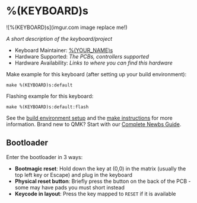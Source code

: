 # %(KEYBOARD)s

![%(KEYBOARD)s](imgur.com image replace me!)

*A short description of the keyboard/project*

* Keyboard Maintainer: [%(YOUR_NAME)s](https://github.com/%(USER_NAME)s)
* Hardware Supported: *The PCBs, controllers supported*
* Hardware Availability: *Links to where you can find this hardware*

Make example for this keyboard (after setting up your build environment):

    make %(KEYBOARD)s:default

Flashing example for this keyboard:

    make %(KEYBOARD)s:default:flash

See the [build environment setup](https://docs.qmk.fm/#/getting_started_build_tools) and the [make instructions](https://docs.qmk.fm/#/getting_started_make_guide) for more information. Brand new to QMK? Start with our [Complete Newbs Guide](https://docs.qmk.fm/#/newbs).

## Bootloader

Enter the bootloader in 3 ways:

* **Bootmagic reset**: Hold down the key at (0,0) in the matrix (usually the top left key or Escape) and plug in the keyboard
* **Physical reset button**: Briefly press the button on the back of the PCB - some may have pads you must short instead
* **Keycode in layout**: Press the key mapped to `RESET` if it is available

